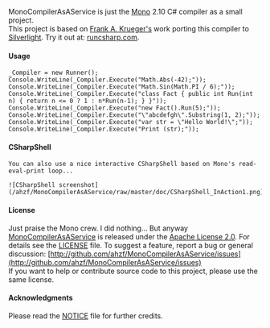 
MonoCompilerAsAService is just the [Mono](http://www.mono-project.com) 2.10 C# compiler as a small project.    
This project is based on [Frank A. Krueger's](http://www.twitter.com/praeclarum) work porting this compiler to [Silverlight](https://github.com/praeclarum/runcs). Try it out at: [runcsharp.com](http://runcsharp.com).

#### Usage

    _Compiler = new Runner();
    Console.WriteLine(_Compiler.Execute("Math.Abs(-42);"));
    Console.WriteLine(_Compiler.Execute("Math.Sin(Math.PI / 6);"));
    Console.WriteLine(_Compiler.Execute("class Fact { public int Run(int n) { return n <= 0 ? 1 : n*Run(n-1); } }"));
    Console.WriteLine(_Compiler.Execute("new Fact().Run(5);"));
    Console.WriteLine(_Compiler.Execute("\"abcdefgh\".Substring(1, 2);"));
    Console.WriteLine(_Compiler.Execute("var str = \"Hello World!\";"));
    Console.WriteLine(_Compiler.Execute("Print (str);"));

	
#### CSharpShell

	You can also use a nice interactive CSharpShell based on Mono's read-eval-print loop...

	![CSharpShell screenshot](/ahzf/MonoCompilerAsAService/raw/master/doc/CSharpShell_InAction1.png)

	
#### License

Just praise the Mono crew. I did nothing... But anyway [MonoCompilerAsAService](http://github.com/ahzf/MonoCompilerAsAService) is released under the [Apache License 2.0](http://www.apache.org/licenses/LICENSE-2.0). For details see the [LICENSE](/ahzf/MonoCompilerAsAService/blob/master/LICENSE) file.
To suggest a feature, report a bug or general discussion: [http://github.com/ahzf/MonoCompilerAsAService/issues](http://github.com/ahzf/MonoCompilerAsAService/issues)    
If you want to help or contribute source code to this project, please use the same license.   


#### Acknowledgments

Please read the [NOTICE](/ahzf/MonoCompilerAsAService/blob/master/NOTICE) file for further credits.
